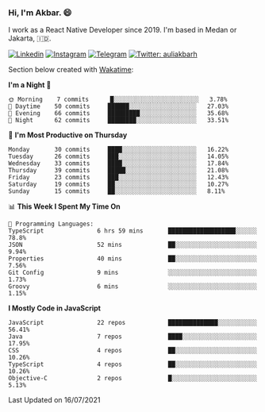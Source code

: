 ### Hi,  I'm Akbar. 😄

I work as a React Native Developer since 2019. I'm based in Medan or Jakarta, :indonesia:. 

<!-- 🔭 Take a look at my [LinkedIn](https://www.linkedin.com/in/aulia-akbar-harahap/) profile. -->

<!-- For now I still don't have a repository to be proud of, but I'm working on it. -->

[![Linkedin](https://img.shields.io/badge/-Aulia%20Akbar%20Harahap-blue?style=flat-square&labelColor=gray&logo=Linkedin&logoColor=white&link=https://www.linkedin.com/in/aulia-akbar-harahap)](https://www.linkedin.com/in/aulia-akbar-harahap)
[![Instagram](https://img.shields.io/badge/-@auliakbarh-orange?style=flat-square&labelColor=gray&logo=Instagram&logoColor=white&link=https://www.instagram.com/auliakbarh)](https://www.instagram.com/auliakbarh)
[![Telegram](https://img.shields.io/badge/-auliakbarh-informational?style=flat-square&labelColor=gray&logo=telegram&logoColor=white&link=https://t.me/auliakbarh)](https://t.me/auliakbarh)
[![Twitter: auliakbarh](https://img.shields.io/twitter/follow/auliakbarh?style=social)](https://twitter.com/auliakbarh)

Section below created with [Wakatime](https://wakatime.com/):
<!--START_SECTION:waka-->
**I'm a Night 🦉** 

```text
🌞 Morning    7 commits      █░░░░░░░░░░░░░░░░░░░░░░░░   3.78% 
🌆 Daytime    50 commits     ██████░░░░░░░░░░░░░░░░░░░   27.03% 
🌃 Evening    66 commits     █████████░░░░░░░░░░░░░░░░   35.68% 
🌙 Night      62 commits     ████████░░░░░░░░░░░░░░░░░   33.51%

```
📅 **I'm Most Productive on Thursday** 

```text
Monday       30 commits     ████░░░░░░░░░░░░░░░░░░░░░   16.22% 
Tuesday      26 commits     ███░░░░░░░░░░░░░░░░░░░░░░   14.05% 
Wednesday    33 commits     ████░░░░░░░░░░░░░░░░░░░░░   17.84% 
Thursday     39 commits     █████░░░░░░░░░░░░░░░░░░░░   21.08% 
Friday       23 commits     ███░░░░░░░░░░░░░░░░░░░░░░   12.43% 
Saturday     19 commits     ██░░░░░░░░░░░░░░░░░░░░░░░   10.27% 
Sunday       15 commits     ██░░░░░░░░░░░░░░░░░░░░░░░   8.11%

```


📊 **This Week I Spent My Time On** 

```text
💬 Programming Languages: 
TypeScript               6 hrs 59 mins       ███████████████████░░░░░░   78.8% 
JSON                     52 mins             ██░░░░░░░░░░░░░░░░░░░░░░░   9.94% 
Properties               40 mins             ██░░░░░░░░░░░░░░░░░░░░░░░   7.56% 
Git Config               9 mins              ░░░░░░░░░░░░░░░░░░░░░░░░░   1.73% 
Groovy                   6 mins              ░░░░░░░░░░░░░░░░░░░░░░░░░   1.15%

```

**I Mostly Code in JavaScript** 

```text
JavaScript               22 repos            ██████████████░░░░░░░░░░░   56.41% 
Java                     7 repos             ████░░░░░░░░░░░░░░░░░░░░░   17.95% 
CSS                      4 repos             ██░░░░░░░░░░░░░░░░░░░░░░░   10.26% 
TypeScript               4 repos             ██░░░░░░░░░░░░░░░░░░░░░░░   10.26% 
Objective-C              2 repos             █░░░░░░░░░░░░░░░░░░░░░░░░   5.13%

```



 Last Updated on 16/07/2021
<!--END_SECTION:waka-->


<!--
**auliakbarh/auliakbarh** is a ✨ _special_ ✨ repository because its `README.md` (this file) appears on your GitHub profile.

Here are some ideas to get you started:

- 🔭 I’m currently working on ...
- 🌱 I’m currently learning ...
- 👯 I’m looking to collaborate on ...
- 🤔 I’m looking for help with ...
- 💬 Ask me about ...
- 📫 How to reach me: ...
- 😄 Pronouns: ...
- ⚡ Fun fact: ...
-->

